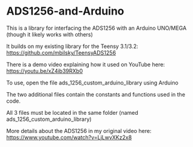 # ADS1256-and-Arduino

This is a library for interfacing the ADS1256 with an Arduino UNO/MEGA (though it likely works with others)

It builds on my existing library for the Teensy 3.1/3.2: https://github.com/mbilsky/TeensyADS1256

There is a demo video explaining how it used on YouTube here: https://youtu.be/xZ4ib39RXb0

To use, open the file ads_1256_custom_arduino_library using Arduino

The two additional files contain the constants and functions used in the code.

All 3 files must be located in the same folder (named ads_1256_custom_arduino_library)

More details about the ADS1256 in my original video here: https://www.youtube.com/watch?v=LjLwvXKz2x8
